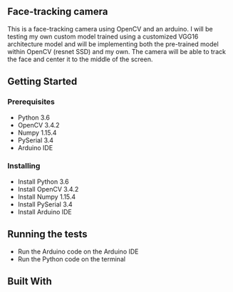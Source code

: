 ## Face-tracking camera

This is a face-tracking camera using OpenCV and an arduino. I will be testing my own custom model trained using a customized VGG16 architecture model and will be implementing both the pre-trained model within OpenCV (resnet SSD) and my own. The camera will be able to track the face and center it to the middle of the screen. 

## Getting Started

### Prerequisites

* Python 3.6
* OpenCV 3.4.2
* Numpy 1.15.4
* PySerial 3.4
* Arduino IDE

### Installing

* Install Python 3.6
* Install OpenCV 3.4.2
* Install Numpy 1.15.4
* Install PySerial 3.4
* Install Arduino IDE

## Running the tests

* Run the Arduino code on the Arduino IDE
* Run the Python code on the terminal

## Built With


